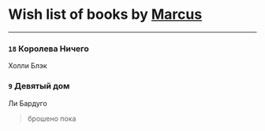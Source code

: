 # Wish list of books by [Marcus](https://www.facebook.com/profile.php?id=2710776892572610)
---

### `18` Королева Ничего
Холли Блэк

### `9` Девятый дом
Ли Бардуго
> брошено пока

